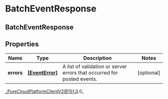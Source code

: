 # BatchEventResponse

## BatchEventResponse

## Properties

|Name | Type | Description | Notes|
|------------ | ------------- | ------------- | -------------|
| **errors** | [**[EventError]**](EventError) | A list of validation or server errors that occurred for posted events. | [optional] |



_PureCloudPlatformClientV2@151.0.0_

